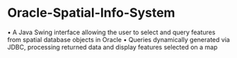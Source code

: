 # Oracle-Spatial-Info-System

•	A Java Swing interface allowing the user to select and query features from spatial database objects in Oracle
•	Queries dynamically generated via JDBC, processing returned data and display features selected on a map
